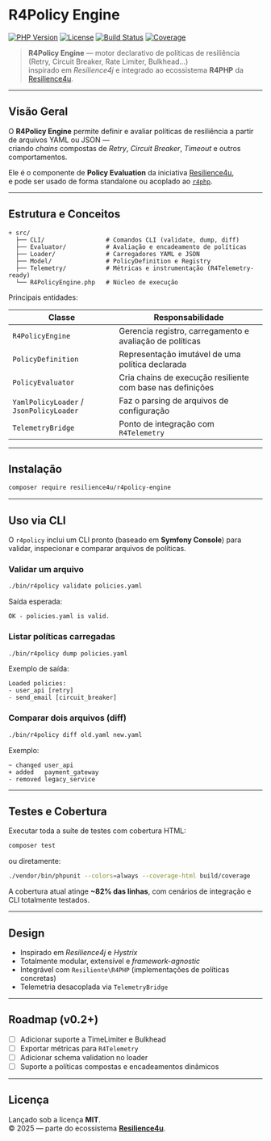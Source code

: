 # R4Policy Engine

[![PHP Version](https://img.shields.io/badge/PHP-8.3%2B-blue.svg)](https://www.php.net/)
[![License](https://img.shields.io/badge/license-MIT-green.svg)](LICENSE)
[![Build Status](https://img.shields.io/github/actions/workflow/status/resilience4u/r4policy-engine/tests.yml?branch=main)](https://github.com/resilience4u/r4policy-engine/actions)
[![Coverage](https://img.shields.io/badge/coverage-~82%25-yellowgreen.svg)](./build/coverage/index.html)

> **R4Policy Engine** — motor declarativo de políticas de resiliência (Retry, Circuit Breaker, Rate Limiter, Bulkhead...)  
> inspirado em _Resilience4j_ e integrado ao ecossistema **R4PHP** da [Resilience4u](https://github.com/resilience4u).

---

## Visão Geral

O **R4Policy Engine** permite definir e avaliar políticas de resiliência a partir de arquivos YAML ou JSON —  
criando *chains* compostas de _Retry_, _Circuit Breaker_, _Timeout_ e outros comportamentos.

Ele é o componente de **Policy Evaluation** da iniciativa [Resilience4u](https://github.com/resilience4u),  
e pode ser usado de forma standalone ou acoplado ao [`r4php`](https://github.com/resilience4u/r4php).

---

## Estrutura e Conceitos

```
+ src/
  ├── CLI/                 # Comandos CLI (validate, dump, diff)
  ├── Evaluator/           # Avaliação e encadeamento de políticas
  ├── Loader/              # Carregadores YAML e JSON
  ├── Model/               # PolicyDefinition e Registry
  ├── Telemetry/           # Métricas e instrumentação (R4Telemetry-ready)
  └── R4PolicyEngine.php   # Núcleo de execução
```

Principais entidades:

| Classe | Responsabilidade |
|--------|------------------|
| `R4PolicyEngine` | Gerencia registro, carregamento e avaliação de políticas |
| `PolicyDefinition` | Representação imutável de uma política declarada |
| `PolicyEvaluator` | Cria chains de execução resiliente com base nas definições |
| `YamlPolicyLoader` / `JsonPolicyLoader` | Faz o parsing de arquivos de configuração |
| `TelemetryBridge` | Ponto de integração com `R4Telemetry` |

---

## Instalação

```bash
composer require resilience4u/r4policy-engine
```

---

## Uso via CLI

O `r4policy` inclui um CLI pronto (baseado em **Symfony Console**) para validar, inspecionar e comparar arquivos de políticas.

### Validar um arquivo

```bash
./bin/r4policy validate policies.yaml
```

Saída esperada:
```
OK - policies.yaml is valid.
```

### Listar políticas carregadas

```bash
./bin/r4policy dump policies.yaml
```

Exemplo de saída:
```
Loaded policies:
- user_api [retry]
- send_email [circuit_breaker]
```

### Comparar dois arquivos (diff)

```bash
./bin/r4policy diff old.yaml new.yaml
```

Exemplo:
```
~ changed user_api
+ added   payment_gateway
- removed legacy_service
```

---

## Testes e Cobertura

Executar toda a suíte de testes com cobertura HTML:

```bash
composer test
```

ou diretamente:

```bash
./vendor/bin/phpunit --colors=always --coverage-html build/coverage
```

A cobertura atual atinge **~82% das linhas**, com cenários de integração e CLI totalmente testados.

---

## Design

- Inspirado em _Resilience4j_ e _Hystrix_
- Totalmente modular, extensível e _framework-agnostic_
- Integrável com `Resiliente\R4PHP` (implementações de políticas concretas)
- Telemetria desacoplada via `TelemetryBridge`

---

## Roadmap (v0.2+)

- [ ] Adicionar suporte a TimeLimiter e Bulkhead
- [ ] Exportar métricas para `R4Telemetry`
- [ ] Adicionar schema validation no loader
- [ ] Suporte a políticas compostas e encadeamentos dinâmicos

---

## Licença

Lançado sob a licença **MIT**.  
© 2025 — parte do ecossistema **[Resilience4u](https://github.com/resilience4u)**.

